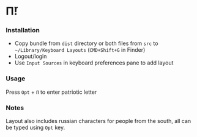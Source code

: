 # П̆!

### Installation

* Copy bundle from `dist` directory or both files from `src` to `~/Library/Keyboard Layouts` (`CMD+Shift+G` in Finder)
* Logout/login
* Use `Input Sources` in keyboard preferences pane to add layout

### Usage

Press `Opt` + `П` to enter patriotic letter

### Notes

Layout also includes russian characters for people from the south, all can be typed using `Opt` key.
